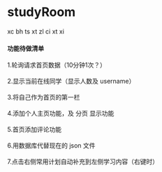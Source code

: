 # studyRoom
xc bh ts xt zl ci xt xi

#### 功能待做清单

1.轮询请求首页数据（10分钟1次？）<br><br>
2.显示当前在线同学（显示人数及 username）<br><br>
3.将自己作为首页的第一栏<br><br>
4.添加个人主页功能，及 分页 显示功能<br><br>
5.首页添加评论功能<br><br>
6.用数据库代替现在的 json 文件<br><br>
7.点击右侧常用计划自动补充到左侧学习内容（右键时）<br><br>


